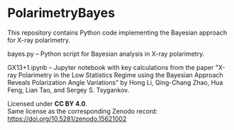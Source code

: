 # PolarimetryBayes

This repository contains Python code implementing the Bayesian approach for X-ray polarimetry.

bayes.py – Python script for Bayesian analysis in X-ray polarimetry.

GX13+1.ipynb – Jupyter notebook with key calculations from the paper "X-ray Polarimetry in the Low Statistics Regime using the Bayesian Approach Reveals Polarization Angle Variations" by Hong Li, Qing-Chang Zhao, Hua Feng, Lian Tao, and Sergey S. Tsygankov.

Licensed under **CC BY 4.0**.  
Same license as the corresponding Zenodo record: https://doi.org/10.5281/zenodo.15621002
